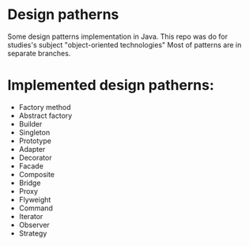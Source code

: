 # Design patherns

Some design patterns implementation in Java.
This repo was do for studies's subject "object-oriented technologies"
Most of patterns are in separate branches.

# Implemented design patherns:

- Factory method
- Abstract factory
- Builder
- Singleton
- Prototype
- Adapter
- Decorator
- Facade
- Composite
- Bridge
- Proxy
- Flyweight
- Command
- Iterator
- Observer
- Strategy
